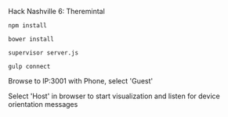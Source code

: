 Hack Nashville 6: Theremintal

`npm install`

`bower install`

`supervisor server.js`

`gulp connect`


Browse to IP:3001 with Phone, select 'Guest'

Select 'Host' in browser to start visualization and listen for device orientation messages